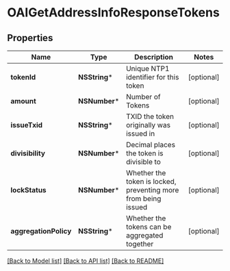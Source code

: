 # OAIGetAddressInfoResponseTokens

## Properties
Name | Type | Description | Notes
------------ | ------------- | ------------- | -------------
**tokenId** | **NSString*** | Unique NTP1 identifier for this token | [optional] 
**amount** | **NSNumber*** | Number of Tokens | [optional] 
**issueTxid** | **NSString*** | TXID the token originally was issued in | [optional] 
**divisibility** | **NSNumber*** | Decimal places the token is divisible to | [optional] 
**lockStatus** | **NSNumber*** | Whether the token is locked, preventing more from being issued | [optional] 
**aggregationPolicy** | **NSString*** | Whether the tokens can be aggregated together | [optional] 

[[Back to Model list]](../README.md#documentation-for-models) [[Back to API list]](../README.md#documentation-for-api-endpoints) [[Back to README]](../README.md)


